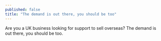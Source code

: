 ```yaml
---
published: false
title: "The demand is out there, you should be too"
---
```

Are you a UK business looking for support to sell overseas? The demand is out there, you should be too.